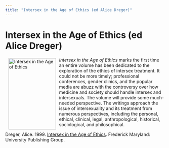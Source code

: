 ```yaml
---
title: "Intersex in the Age of Ethics (ed Alice Dreger)"
---
```


# Intersex in the Age of Ethics (ed Alice Dreger)

<a href="http://www.amazon.com/exec/obidos/ASIN/1555721001/intersexsocietyo/" target="amazon"><img src="/img/store/dregerethics.gif" width=150 height=225 alt="Intersex in the Age of Ethics" align=left hspace=10 vspace=3></a>  
  
_Intersex in the Age of Ethics_ marks the first time an entire volume has been dedicated to the exploration of the ethics of intersex treatment. It could not be more timely; professional conferences, gender clinics, and the popular media are abuzz with the controversy over how medicine and society should handle intersex and intersexuals. The volume will provide some much-needed perspective. The writings approach the issue of intersexuality and its treatment from numerous perspectives, including the personal, ethical, clinical, legal, anthropological, historical, sociological, and philosophical.  
  
Dreger, Alice. 1999. <a href="http://www.amazon.com/exec/obidos/ASIN/1555721001/intersexsocietyo/" target="amazon">Intersex in the Age of Ethics</a>. Frederick Maryland: University Publishing Group.